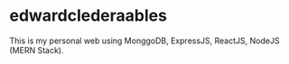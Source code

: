 # edwardclederaables
This is my personal web using MonggoDB, ExpressJS, ReactJS, NodeJS (MERN Stack).
